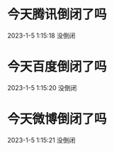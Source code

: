 # 今天腾讯倒闭了吗

2023-1-5 1:15:18 没倒闭

# 今天百度倒闭了吗

2023-1-5 1:15:20 没倒闭

# 今天微博倒闭了吗

2023-1-5 1:15:21 没倒闭

